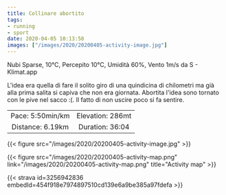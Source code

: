 ```yaml
---
title: Collinare abortito
tags:
- running
- sport
date: 2020-04-05 10:13:58
images: ["/images/2020/20200405-activity-image.jpg"]
---
```


Nubi Sparse, 10°C, Percepito 10°C, Umidità 60%, Vento 1m/s da S - Klimat.app

L'idea era quella di fare il solito giro di una quindicina di chilometri ma già alla prima salita si capiva che non era giornata. Abortita l'idea sono tornato con le pive nel sacco :(.
Il fatto di non uscire poco si fa sentire.

| | |
| :-: | :-: |
| Pace: 5:50min/km | Elevation: 286mt |
| Distance: 6.19km | Duration: 36:04 |

{{< figure src="/images/2020/20200405-activity-image.jpg" >}}


{{< figure src="/images/2020/20200405-activity-map.png" link="/images/2020/20200405-activity-map.png" title="Activity map" >}}


{{< strava id=3256942836 embedId=454f918e7974897510cd139e6a9be385a97fdefa >}}
